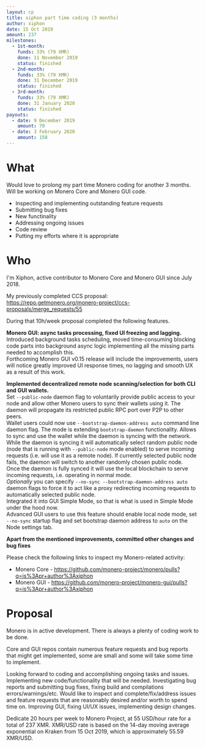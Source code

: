 ```yaml
---
layout: cp
title: xiphon part time coding (3 months)
author: xiphon
date: 15 Oct 2019
amount: 237
milestones:
  - 1st-month:
    funds: 33% (79 XMR)
    done: 11 November 2019
    status: finished
  - 2nd-month:
    funds: 33% (79 XMR)
    done: 31 December 2019
    status: finished
  - 3rd-month:
    funds: 33% (79 XMR)
    done: 31 January 2020
    status: finished
payouts:
  - date: 9 December 2019
    amount: 79
  - date: 3 February 2020
    amount: 158
---
```


# What

Would love to prolong my part time Monero coding for another 3 months.  
Will be working on Monero Core and Monero GUI code.  
* Inspecting and implementing outstanding feature requests
* Submitting bug fixes
* New functinality
* Addressing ongoing issues
* Code review
* Putting my efforts where it is appropriate

# Who

I'm Xiphon, active contributor to Monero Core and Monero GUI since July 2018.  

My previously completed CCS proposal: https://repo.getmonero.org/monero-project/ccs-proposals/merge_requests/55  

During that 10h/week proposal completed the following features.

**Monero GUI: async tasks processing, fixed UI freezing and lagging.**  
Introduced background tasks scheduling, moved time-consuming blocking code parts into background async logic implementing all the missing parts needed to accomplish this.  
Forthcoming Monero GUI v0.15 release will include the improvements, users will notice greatly improved UI response times, no lagging and smooth UX as a result of this work.  

**Implemented decentralized remote node scanning/selection for both CLI and GUI wallets.**  
Set `--public-node` daemon flag to voluntarily provide public access to your node and allow other Monero users to sync their wallets using it. The daemon will propagate its restricted public RPC port over P2P to other peers.  
Wallet users could now use `--bootstrap-daemon-address auto` command line daemon flag. The mode is extending `bootstrap-daemon` functionality. Allows to sync and use the wallet while the daemon is syncing with the network.  
While the daemon is syncing it will automatically select random public node (node that is running with `--public-node` mode enabled) to serve incoming requests (i.e. will use it as a remote node). If currently selected public node fails, the daemon will switch to another randomly chosen public node.  
Once the daemon is fully synced it will use the local blockchain to serve incoming requests, i.e. operating in normal mode.  
*Optionally* you can specify `--no-sync --bootstrap-daemon-address auto` daemon flags to force it to act like a proxy redirecting incoming requests to automatically selected public node.  
Integrated it into GUI Simple Mode, so that is what is used in Simple Mode under the hood now.  
Advanced GUI users to use this feature should enable local node mode, set `--no-sync` startup flag and set bootstrap daemon address to `auto` on the Node settings tab.

**Apart from the mentioned improvements, committed other changes and bug fixes**

Please check the following links to inspect my Monero-related activity:  
- Monero Core - https://github.com/monero-project/monero/pulls?q=is%3Apr+author%3Axiphon
- Monero GUI - https://github.com/monero-project/monero-gui/pulls?q=is%3Apr+author%3Axiphon

# Proposal

Monero is in active development. There is always a plenty of coding work to be done.

Core and GUI repos contain numerous feature requests and bug reports that might get implemented, some are small and some will take some time to implement.

Looking forward to coding and accomplishing ongoing tasks and issues. Implementing new code/functionality that will be needed. Investigating bug reports and submitting bug fixes, fixing build and compilations errors/warnings/etc. Would like to inspect and complete/fix/address issues and feature requests that are reasonably desired and/or worth to spend time on.  Improving GUI, fixing UI/UX issues, implementing design changes.

Dedicate 20 hours per week to Monero Project, at 55 USD/hour rate for a total of 237 XMR. XMR/USD rate is based on the 14-day moving average exponential on Kraken from 15 Oct 2019, which is approximately 55.59 XMR/USD.
